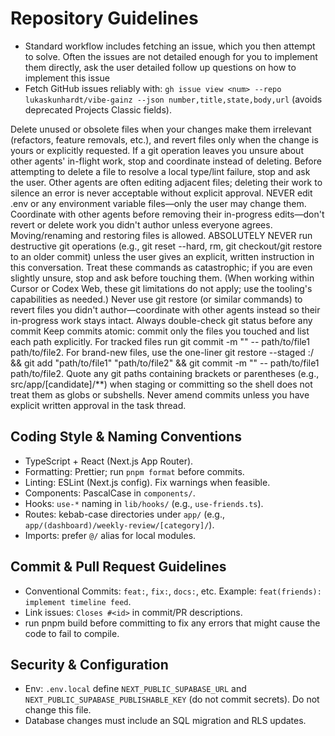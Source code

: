 # Repository Guidelines

- Standard workflow includes fetching an issue, which you then attempt to solve. Often the issues are not detailed enough for you to implement them directly, ask the user detailed follow up questions on how to implement this issue
- Fetch GitHub issues reliably with: `gh issue view <num> --repo lukaskunhardt/vibe-gainz --json number,title,state,body,url` (avoids deprecated Projects Classic fields).

Delete unused or obsolete files when your changes make them irrelevant (refactors, feature removals, etc.), and revert files only when the change is yours or explicitly requested. If a git operation leaves you unsure about other agents' in-flight work, stop and coordinate instead of deleting.
Before attempting to delete a file to resolve a local type/lint failure, stop and ask the user. Other agents are often editing adjacent files; deleting their work to silence an error is never acceptable without explicit approval.
NEVER edit .env or any environment variable files—only the user may change them.
Coordinate with other agents before removing their in-progress edits—don't revert or delete work you didn't author unless everyone agrees.
Moving/renaming and restoring files is allowed.
ABSOLUTELY NEVER run destructive git operations (e.g., git reset --hard, rm, git checkout/git restore to an older commit) unless the user gives an explicit, written instruction in this conversation. Treat these commands as catastrophic; if you are even slightly unsure, stop and ask before touching them. (When working within Cursor or Codex Web, these git limitations do not apply; use the tooling's capabilities as needed.)
Never use git restore (or similar commands) to revert files you didn't author—coordinate with other agents instead so their in-progress work stays intact.
Always double-check git status before any commit
Keep commits atomic: commit only the files you touched and list each path explicitly. For tracked files run git commit -m "<scoped message>" -- path/to/file1 path/to/file2. For brand-new files, use the one-liner git restore --staged :/ && git add "path/to/file1" "path/to/file2" && git commit -m "<scoped message>" -- path/to/file1 path/to/file2.
Quote any git paths containing brackets or parentheses (e.g., src/app/[candidate]/\*\*) when staging or committing so the shell does not treat them as globs or subshells.
Never amend commits unless you have explicit written approval in the task thread.

## Coding Style & Naming Conventions

- TypeScript + React (Next.js App Router).
- Formatting: Prettier; run `pnpm format` before commits.
- Linting: ESLint (Next.js config). Fix warnings when feasible.
- Components: PascalCase in `components/`.
- Hooks: `use-*` naming in `lib/hooks/` (e.g., `use-friends.ts`).
- Routes: kebab-case directories under `app/` (e.g., `app/(dashboard)/weekly-review/[category]/`).
- Imports: prefer `@/` alias for local modules.

## Commit & Pull Request Guidelines

- Conventional Commits: `feat:`, `fix:`, `docs:`, etc. Example: `feat(friends): implement timeline feed`.
- Link issues: `Closes #<id>` in commit/PR descriptions.
- run pnpm build before committing to fix any errors that might cause the code to fail to compile.

## Security & Configuration

- Env: `.env.local` define `NEXT_PUBLIC_SUPABASE_URL` and `NEXT_PUBLIC_SUPABASE_PUBLISHABLE_KEY` (do not commit secrets). Do not change this file.
- Database changes must include an SQL migration and RLS updates.
